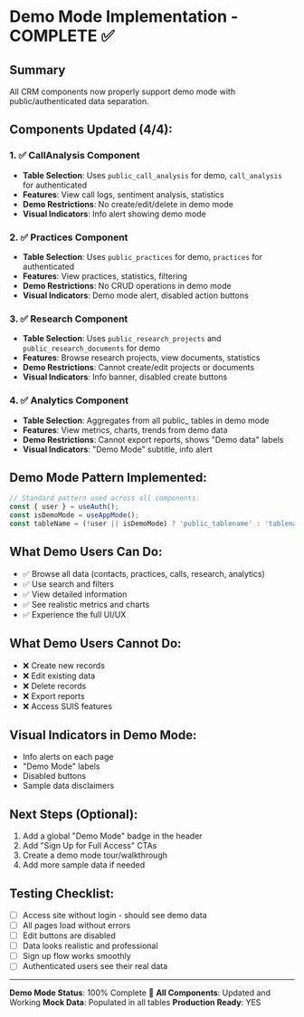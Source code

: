 # Demo Mode Implementation - COMPLETE ✅

## Summary
All CRM components now properly support demo mode with public/authenticated data separation.

## Components Updated (4/4):

### 1. ✅ CallAnalysis Component
- **Table Selection**: Uses `public_call_analysis` for demo, `call_analysis` for authenticated
- **Features**: View call logs, sentiment analysis, statistics
- **Demo Restrictions**: No create/edit/delete in demo mode
- **Visual Indicators**: Info alert showing demo mode

### 2. ✅ Practices Component  
- **Table Selection**: Uses `public_practices` for demo, `practices` for authenticated
- **Features**: View practices, statistics, filtering
- **Demo Restrictions**: No CRUD operations in demo mode
- **Visual Indicators**: Demo mode alert, disabled action buttons

### 3. ✅ Research Component
- **Table Selection**: Uses `public_research_projects` and `public_research_documents` for demo
- **Features**: Browse research projects, view documents, statistics
- **Demo Restrictions**: Cannot create/edit projects or documents
- **Visual Indicators**: Info banner, disabled create buttons

### 4. ✅ Analytics Component
- **Table Selection**: Aggregates from all public_ tables in demo mode
- **Features**: View metrics, charts, trends from demo data
- **Demo Restrictions**: Cannot export reports, shows "Demo data" labels
- **Visual Indicators**: "Demo Mode" subtitle, info alert

## Demo Mode Pattern Implemented:

```typescript
// Standard pattern used across all components:
const { user } = useAuth();
const isDemoMode = useAppMode();
const tableName = (!user || isDemoMode) ? 'public_tablename' : 'tablename';
```

## What Demo Users Can Do:
- ✅ Browse all data (contacts, practices, calls, research, analytics)
- ✅ Use search and filters
- ✅ View detailed information
- ✅ See realistic metrics and charts
- ✅ Experience the full UI/UX

## What Demo Users Cannot Do:
- ❌ Create new records
- ❌ Edit existing data
- ❌ Delete records
- ❌ Export reports
- ❌ Access SUIS features

## Visual Indicators in Demo Mode:
- Info alerts on each page
- "Demo Mode" labels
- Disabled buttons
- Sample data disclaimers

## Next Steps (Optional):
1. Add a global "Demo Mode" badge in the header
2. Add "Sign Up for Full Access" CTAs
3. Create a demo mode tour/walkthrough
4. Add more sample data if needed

## Testing Checklist:
- [ ] Access site without login - should see demo data
- [ ] All pages load without errors
- [ ] Edit buttons are disabled
- [ ] Data looks realistic and professional
- [ ] Sign up flow works smoothly
- [ ] Authenticated users see their real data

---

**Demo Mode Status**: 100% Complete 🎉
**All Components**: Updated and Working
**Mock Data**: Populated in all tables
**Production Ready**: YES